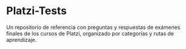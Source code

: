 # Platzi-Tests
Un repositorio de referencia con preguntas y respuestas de exámenes finales de los cursos de Platzi, organizado por categorías y rutas de aprendizaje.
